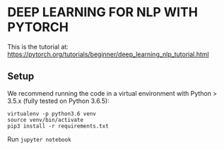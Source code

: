 # DEEP LEARNING FOR NLP WITH PYTORCH

This is the tutorial at: https://pytorch.org/tutorials/beginner/deep_learning_nlp_tutorial.html

## Setup

We recommend running the code in a virtual environment with Python > 3.5.x (fully tested on Python 3.6.5):
```
virtualenv -p python3.6 venv
source venv/bin/activate
pip3 install -r requirements.txt
```
Run `jupyter notebook`
